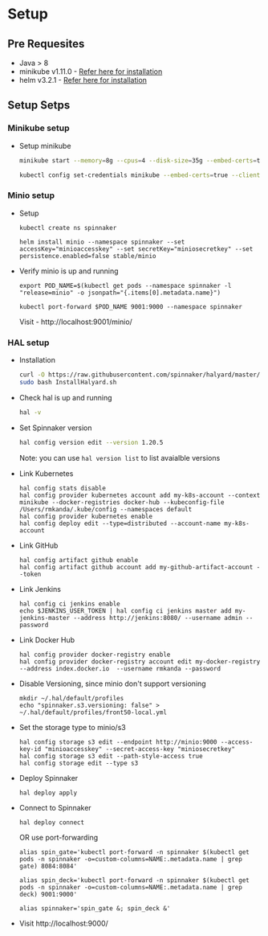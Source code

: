 # Setup

## Pre Requesites

- Java > 8
- minikube v1.11.0 - [Refer here for installation](https://kubernetes.io/docs/tasks/tools/install-minikube/)
- helm v3.2.1 - [Refer here for installation](https://helm.sh/docs/intro/install/)

## Setup Setps

### Minikube setup

- Setup minikube

  ```bash
  minikube start --memory=8g --cpus=4 --disk-size=35g --embed-certs=true

  kubectl config set-credentials minikube --embed-certs=true --client-certificate=/Users/rmkanda/.minikube/profiles/minikube/client.crt --client-key=/Users/rmkanda/.minikube/profiles/minikube/client.key
  ```

### Minio setup

- Setup

  ```
  kubectl create ns spinnaker

  helm install minio --namespace spinnaker --set accessKey="minioaccesskey" --set secretKey="miniosecretkey" --set persistence.enabled=false stable/minio
  ```

- Verify minio is up and running

  ```
  export POD_NAME=$(kubectl get pods --namespace spinnaker -l "release=minio" -o jsonpath="{.items[0].metadata.name}")

  kubectl port-forward $POD_NAME 9001:9000 --namespace spinnaker
  ```

  Visit - http://localhost:9001/minio/

### HAL setup

- Installation
  ```bash
  curl -O https://raw.githubusercontent.com/spinnaker/halyard/master/install/macos/InstallHalyard.sh
  sudo bash InstallHalyard.sh
  ```
- Check hal is up and running

  ```bash
  hal -v
  ```

- Set Spinnaker version

  ```bash
  hal config version edit --version 1.20.5
  ```

  Note: you can use `hal version list` to list avaialble versions

- Link Kubernetes

  ```
  hal config stats disable
  hal config provider kubernetes account add my-k8s-account --context minikube --docker-registries docker-hub --kubeconfig-file /Users/rmkanda/.kube/config --namespaces default
  hal config provider kubernetes enable
  hal config deploy edit --type=distributed --account-name my-k8s-account
  ```

- Link GitHub

  ```
  hal config artifact github enable
  hal config artifact github account add my-github-artifact-account --token
  ```

- Link Jenkins

  ```
  hal config ci jenkins enable
  echo $JENKINS_USER_TOKEN | hal config ci jenkins master add my-jenkins-master --address http://jenkins:8080/ --username admin --password
  ```

- Link Docker Hub

  ```
  hal config provider docker-registry enable
  hal config provider docker-registry account edit my-docker-registry --address index.docker.io  --username rmkanda --password
  ```

- Disable Versioning, since minio don't support versioning

  ```
  mkdir ~/.hal/default/profiles
  echo "spinnaker.s3.versioning: false" > ~/.hal/default/profiles/front50-local.yml
  ```

- Set the storage type to minio/s3

  ```
  hal config storage s3 edit --endpoint http://minio:9000 --access-key-id "minioaccesskey" --secret-access-key "miniosecretkey"
  hal config storage s3 edit --path-style-access true
  hal config storage edit --type s3
  ```

- Deploy Spinnaker

  ```
  hal deploy apply
  ```

- Connect to Spinnaker

  ```
  hal deploy connect
  ```

  OR use port-forwarding

  ```
  alias spin_gate='kubectl port-forward -n spinnaker $(kubectl get pods -n spinnaker -o=custom-columns=NAME:.metadata.name | grep gate) 8084:8084'

  alias spin_deck='kubectl port-forward -n spinnaker $(kubectl get pods -n spinnaker -o=custom-columns=NAME:.metadata.name | grep deck) 9001:9000'

  alias spinnaker='spin_gate &; spin_deck &'
  ```

- Visit http://localhost:9000/
